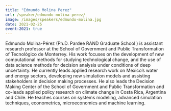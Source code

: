 ```yaml
---
title: "Edmundo Molina Perez"
url: /speaker/edmundo-molina-perez/
image: /images/speakers/edmundo-molina.jpg
date: 2021-02-25
event-2021: true
---
```


Edmundo Molina-Pérez (Ph.D. Pardee RAND Graduate School ) is assistant research professor at the School of Government and Public Transformation of Tecnológico de Monterrey. His work focuses on the development of new computational methods for studying technological change, and the use of data science methods for decision analysis under conditions of deep uncertainty. He currently leads applied research work on Mexico’s water and energy sectors, developing new simulation models and assisting stakeholders in decision making processes. He also leads the Decision Making Center of the School of Government and Public Transformation and co-leads applied policy research on climate change in Costa Rica, Argentina and Chile. He teaches courses on systems modeling, advanced simulation techniques, econometrics, microeconomics and machine learning.